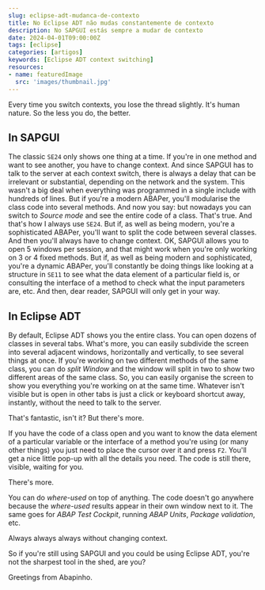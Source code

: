 ```yaml
---
slug: eclipse-adt-mudanca-de-contexto
title: No Eclipse ADT não mudas constantemente de contexto
description: No SAPGUI estás sempre a mudar de contexto
date: 2024-04-01T09:00:00Z
tags: [eclipse]
categories: [artigos]
keywords: [Eclipse ADT context switching]
resources:
- name: featuredImage
  src: 'images/thumbnail.jpg'
---
```


Every time you switch contexts, you lose the thread slightly. It's human nature. So the less you do, the better.


<!--more-->

## In SAPGUI

The classic `SE24` only shows one thing at a time. If you're in one method and want to see another, you have to change context. And since SAPGUI has to talk to the server at each context switch, there is always a delay that can be irrelevant or substantial, depending on the network and the system. This wasn't a big deal when everything was programmed in a single include with hundreds of lines. But if you're a modern ABAPer, you'll modularise the class code into several methods. And now you say: but nowadays you can switch to _Source mode_ and see the entire code of a class. That's true. And that's how I always use `SE24`. But if, as well as being modern, you're a sophisticated ABAPer, you'll want to split the code between several classes. And then you'll always have to change context. OK, SAPGUI allows you to open 5 windows per session, and that might work when you're only working on 3 or 4 fixed methods. But if, as well as being modern and sophisticated, you're a dynamic ABAPer, you'll constantly be doing things like looking at a structure in `SE11` to see what the data element of a particular field is, or consulting the interface of a method to check what the input parameters are, etc. And then, dear reader, SAPGUI will only get in your way.

## In Eclipse ADT

By default, Eclipse ADT shows you the entire class. You can open dozens of classes in several tabs. What's more, you can easily subdivide the screen into several adjacent windows, horizontally and vertically, to see several things at once. If you're working on two different methods of the same class, you can do _split Window_ and the window will split in two to show two different areas of the same class. So, you can easily organise the screen to show you everything you're working on at the same time. Whatever isn't visible but is open in other tabs is just a click or keyboard shortcut away, instantly, without the need to talk to the server.

That's fantastic, isn't it? But there's more.

If you have the code of a class open and you want to know the data element of a particular variable or the interface of a method you're using (or many other things) you just need to place the cursor over it and press `F2`. You'll get a nice little pop-up with all the details you need. The code is still there, visible, waiting for you.

There's more.

You can do _where-used_ on top of anything. The code doesn't go anywhere because the _where-used_ results appear in their own window next to it. The same goes for _ABAP Test Cockpit_, running _ABAP Units_, _Package validation_, etc.

Always always always without changing context.

So if you're still using SAPGUI and you could be using Eclipse ADT, you're not the sharpest tool in the shed, are you?

Greetings from Abapinho.
